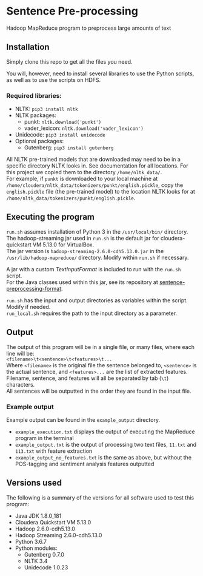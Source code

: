 # Sentence Pre-processing
Hadoop MapReduce program to preprocess large amounts of text

## Installation
Simply clone this repo to get all the files you need. 

You will, however, need to install several libraries to use the Python scripts, as well as to use the scripts on HDFS.

### Required libraries:
- NLTK: `pip3 install nltk`
- NLTK packages:
	- punkt: `nltk.download('punkt')`
	- vader_lexicon: `nltk.download('vader_lexicon')`
- Unidecode: `pip3 install unidecode`
- Optional packages:
	- Gutenberg: `pip3 install gutenberg`

All NLTK pre-trained models that are downloaded may need to be in a specific directory NLTK looks in. See documentation for all locations. For this project we copied them to the directory `/home/nltk_data/`. <br/>
For example, if `punkt` is downloaded to your local machine at `/home/cloudera/nltk_data/tokenizers/punkt/english.pickle`, copy the `english.pickle` file (the pre-trained model) to the location NLTK looks for at `/home/nltk_data/tokenizers/punkt/english.pickle`.

## Executing the program

`run.sh` assumes installation of Python 3 in the `/usr/local/bin/` directory.<br/>
The hadoop-streaming jar used in `run.sh` is the default jar for cloudera-quickstart VM 5.13.0 for VirtualBox.<br/>
The jar version is `hadoop-streaming-2.6.0-cdh5.13.0.jar` in the `/usr/lib/hadoop-mapreduce/` directory. Modify within `run.sh` if necessary.

A jar with a custom <em>TextInputFormat</em> is included to run with the `run.sh` script.<br/>
For the Java classes used within this jar, see its repository at [sentence-preprocessing-format](https://github.com/cs626-2018/sentence-preprocessing-format).

`run.sh` has the input and output directories as variables within the script. Modify if needed.<br/>
`run_local.sh` requires the path to the input directory as a parameter.

## Output

The output of this program will be in a single file, or many files, where each line will be:<br/>
`<filename>\t<sentence>\t<features>\t...`<br/>
Where `<filename>` is the original file the sentence belonged to, `<sentence>` is the actual sentence, and `<features>...` are the list of extracted features. Filename, sentence, and features will all be separated by tab (`\t`) characters.<br/>
All sentences will be outputted in the order they are found in the input file.

### Example output

Example output can be found in the `example_output` directory.
- `example_execution.txt` displays the output of executing the MapReduce program in the terminal
- `example_output.txt` is the output of processing two text files, `11.txt` and `113.txt` with feature extraction
- `example_output_no_features.txt` is the same as above, but without the POS-tagging and sentiment analysis features outputted

## Versions used

The following is a summary of the versions for all software used to test this program:
- Java JDK 1.8.0_181
- Cloudera Quickstart VM 5.13.0
- Hadoop 2.6.0-cdh5.13.0
- Hadoop Streaming 2.6.0-cdh5.13.0
- Python 3.6.7
- Python modules:
	- Gutenberg 0.7.0
	- NLTK 3.4
	- Unidecode 1.0.23
	